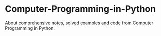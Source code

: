 # Computer-Programming-in-Python
About comprehensive notes, solved examples and code from Computer Programming in Python.
